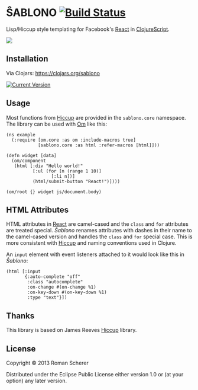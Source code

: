 # ŜABLONO [![Build Status](https://travis-ci.org/r0man/sablono.png)](https://travis-ci.org/r0man/sablono)

Lisp/Hiccup style templating for Facebook's
[React](http://facebook.github.io/react) in
[ClojureScript](https://github.com/clojure/clojurescript).

![](http://imgs.xkcd.com/comics/tags.png)

## Installation

Via Clojars: https://clojars.org/sablono

[![Current Version](https://clojars.org/sablono/latest-version.svg)](https://clojars.org/sablono)

## Usage

Most functions from [Hiccup](https://github.com/weavejester/hiccup)
are provided in the `sablono.core` namespace. The library can be used
with [Om](https://github.com/swannodette/om) like this:

	(ns example
	  (:require [om.core :as om :include-macros true]
				[sablono.core :as html :refer-macros [html]]))

	(defn widget [data]
	  (om/component
	   (html [:div "Hello world!"
			  [:ul (for [n (range 1 10)]
					 [:li n])]
			  (html/submit-button "React!")])))

	(om/root {} widget js/document.body)

## HTML Attributes

HTML attributes in
[React](http://facebook.github.io/react/docs/tags-and-attributes.html#html-attributes)
are camel-cased and the `class` and `for` attributes are treated
special. *Ŝablono* renames attributes with dashes in their name to the
camel-cased version and handles the `class` and `for` special
case. This is more consistent with
[Hiccup](https://github.com/weavejester/hiccup) and naming conventions
used in Clojure.

An `input` element with event listeners attached to it would look like
this in *Ŝablono*:

    (html [:input
           {:auto-complete "off"
            :class "autocomplete"
            :on-change #(on-change %1)
            :on-key-down #(on-key-down %1)
			:type "text"}])

## Thanks

This library is based on James Reeves [Hiccup](https://github.com/weavejester/hiccup) library.

## License

Copyright © 2013 Roman Scherer

Distributed under the Eclipse Public License either version 1.0 or (at
your option) any later version.
